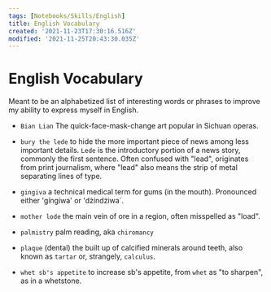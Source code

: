 ```yaml
---
tags: [Notebooks/Skills/English]
title: English Vocabulary
created: '2021-11-23T17:30:16.516Z'
modified: '2021-11-25T20:43:30.035Z'
---
```


# English Vocabulary

Meant to be an alphabetized list of interesting words or phrases to improve my ability to express myself in English.

- `Bian Lian`
The quick-face-mask-change art popular in Sichuan operas.

- `bury the lede`
to hide the more important piece of news among less important details. `Lede` is the introductory portion of a news story, commonly the first sentence.  Often confused with "lead", originates from print journalism, where "lead" also means the strip of metal separating lines of type.
- `gingiva`
a technical medical term for gums (in the mouth). Pronounced either 'gíngiwa' or 'dżíndżiwa`.
- `mother lode`
the main vein of ore in a region, often misspelled as "load".
- `palmistry`
palm reading, aka `chiromancy`
- `plaque` (dental)
the built up of calcified minerals around teeth, also known as `tartar` or, strangely, `calculus`.
- `whet sb's appetite`
to increase sb's appetite, from `whet` as "to sharpen", as in a whetstone.

